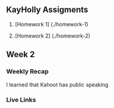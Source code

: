 ## KayHolly Assigments

1. [Homework 1] (./homework-1)

2. [Homework 2] (./homework-2)
 
 ## Week 2

 ### Weekly Recap

 I learned that Kahoot has public speaking

### Live Links 